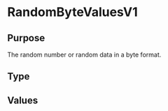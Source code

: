 # RandomByteValuesV1


## Purpose


<!-- --8<-- [start:purpose] -->
The random number or random data in a byte format.
<!-- --8<-- [end:purpose] -->

## Type


<!-- --8<-- [start:type] -->
<div class="type" markdown>


</div>
<!-- --8<-- [end:type] -->

## Values

